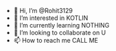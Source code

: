 - 👋 Hi, I’m @Rohit3129
- 👀 I’m interested in KOTLIN
- 🌱 I’m currently learning NOTHING
- 💞️ I’m looking to collaborate on U
- 📫 How to reach me CALL ME

<!---
Rohit3129/Rohit3129 is a ✨ special ✨ repository because its `README.md` (this file) appears on your GitHub profile.
You can click the Preview link to take a look at your changes.
--->
